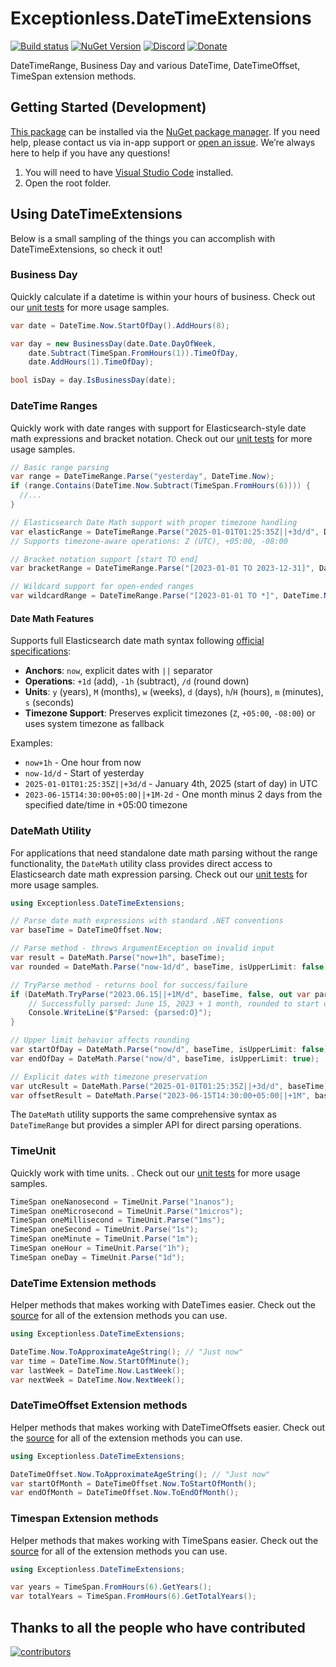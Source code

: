 # Exceptionless.DateTimeExtensions

[![Build status](https://github.com/Exceptionless/Exceptionless.DateTimeExtensions/workflows/Build/badge.svg)](https://github.com/Exceptionless/Exceptionless.DateTimeExtensions/actions)
[![NuGet Version](http://img.shields.io/nuget/v/Exceptionless.DateTimeExtensions.svg?style=flat)](https://www.nuget.org/packages/Exceptionless.DateTimeExtensions/)
[![Discord](https://img.shields.io/discord/715744504891703319)](https://discord.gg/6HxgFCx)
[![Donate](https://img.shields.io/badge/donorbox-donate-blue.svg)](https://donorbox.org/exceptionless?recurring=true)

DateTimeRange, Business Day and various DateTime, DateTimeOffset, TimeSpan extension methods.

## Getting Started (Development)

[This package](https://www.nuget.org/packages/Exceptionless.DateTimeExtensions/) can be installed via the [NuGet package manager](https://docs.nuget.org/consume/Package-Manager-Dialog). If you need help, please contact us via in-app support or [open an issue](https://github.com/exceptionless/Exceptionless.DateTimeExtensions/issues/new). We’re always here to help if you have any questions!

1. You will need to have [Visual Studio Code](https://code.visualstudio.com/) installed.
2. Open the root folder.

## Using DateTimeExtensions

Below is a small sampling of the things you can accomplish with DateTimeExtensions, so check it out!

### Business Day

Quickly calculate if a datetime is within your hours of business. Check out our [unit tests](https://github.com/exceptionless/Exceptionless.DateTimeExtensions/blob/main/tests/Exceptionless.DateTimeExtensions.Tests/BusinessDayTests.cs) for more usage samples.

```csharp
var date = DateTime.Now.StartOfDay().AddHours(8);

var day = new BusinessDay(date.Date.DayOfWeek,
    date.Subtract(TimeSpan.FromHours(1)).TimeOfDay,
    date.AddHours(1).TimeOfDay);

bool isDay = day.IsBusinessDay(date);
```

### DateTime Ranges

Quickly work with date ranges with support for Elasticsearch-style date math expressions and bracket notation. Check out our [unit tests](https://github.com/exceptionless/Exceptionless.DateTimeExtensions/blob/main/tests/Exceptionless.DateTimeExtensions.Tests/DateTimeRangeTests.cs) for more usage samples.

```csharp
// Basic range parsing
var range = DateTimeRange.Parse("yesterday", DateTime.Now);
if (range.Contains(DateTime.Now.Subtract(TimeSpan.FromHours(6)))) {
  //...
}

// Elasticsearch Date Math support with proper timezone handling
var elasticRange = DateTimeRange.Parse("2025-01-01T01:25:35Z||+3d/d", DateTime.Now);
// Supports timezone-aware operations: Z (UTC), +05:00, -08:00

// Bracket notation support [start TO end]
var bracketRange = DateTimeRange.Parse("[2023-01-01 TO 2023-12-31]", DateTime.Now);

// Wildcard support for open-ended ranges
var wildcardRange = DateTimeRange.Parse("[2023-01-01 TO *]", DateTime.Now); // From date to infinity
```

#### Date Math Features

Supports full Elasticsearch date math syntax following [official specifications](https://www.elastic.co/guide/en/elasticsearch/reference/current/common-options.html#date-math):

- **Anchors**: `now`, explicit dates with `||` separator
- **Operations**: `+1d` (add), `-1h` (subtract), `/d` (round down)
- **Units**: `y` (years), `M` (months), `w` (weeks), `d` (days), `h`/`H` (hours), `m` (minutes), `s` (seconds)
- **Timezone Support**: Preserves explicit timezones (`Z`, `+05:00`, `-08:00`) or uses system timezone as fallback

Examples:

- `now+1h` - One hour from now
- `now-1d/d` - Start of yesterday
- `2025-01-01T01:25:35Z||+3d/d` - January 4th, 2025 (start of day) in UTC
- `2023-06-15T14:30:00+05:00||+1M-2d` - One month minus 2 days from the specified date/time in +05:00 timezone

### DateMath Utility

For applications that need standalone date math parsing without the range functionality, the `DateMath` utility class provides direct access to Elasticsearch date math expression parsing. Check out our [unit tests](https://github.com/exceptionless/Exceptionless.DateTimeExtensions/blob/main/tests/Exceptionless.DateTimeExtensions.Tests/DateMathTests.cs) for more usage samples.

```csharp
using Exceptionless.DateTimeExtensions;

// Parse date math expressions with standard .NET conventions
var baseTime = DateTimeOffset.Now;

// Parse method - throws ArgumentException on invalid input
var result = DateMath.Parse("now+1h", baseTime);
var rounded = DateMath.Parse("now-1d/d", baseTime, isUpperLimit: false); // Start of yesterday

// TryParse method - returns bool for success/failure
if (DateMath.TryParse("2023.06.15||+1M/d", baseTime, false, out var parsed)) {
    // Successfully parsed: June 15, 2023 + 1 month, rounded to start of day
    Console.WriteLine($"Parsed: {parsed:O}");
}

// Upper limit behavior affects rounding
var startOfDay = DateMath.Parse("now/d", baseTime, isUpperLimit: false); // 00:00:00
var endOfDay = DateMath.Parse("now/d", baseTime, isUpperLimit: true);     // 23:59:59.999

// Explicit dates with timezone preservation
var utcResult = DateMath.Parse("2025-01-01T01:25:35Z||+3d/d", baseTime);
var offsetResult = DateMath.Parse("2023-06-15T14:30:00+05:00||+1M", baseTime);
```

The `DateMath` utility supports the same comprehensive syntax as `DateTimeRange` but provides a simpler API for direct parsing operations.

### TimeUnit

Quickly work with time units. . Check out our [unit tests](https://github.com/exceptionless/Exceptionless.DateTimeExtensions/blob/main/tests/Exceptionless.DateTimeExtensions.Tests/TimeUnitTests.cs) for more usage samples.

```csharp
TimeSpan oneNanosecond = TimeUnit.Parse("1nanos");
TimeSpan oneMicrosecond = TimeUnit.Parse("1micros");
TimeSpan oneMillisecond = TimeUnit.Parse("1ms");
TimeSpan oneSecond = TimeUnit.Parse("1s");
TimeSpan oneMinute = TimeUnit.Parse("1m");
TimeSpan oneHour = TimeUnit.Parse("1h");
TimeSpan oneDay = TimeUnit.Parse("1d");
```

### DateTime Extension methods

Helper methods that makes working with DateTimes easier.  Check out the [source](https://github.com/exceptionless/Exceptionless.DateTimeExtensions/blob/main/src/Exceptionless.DateTimeExtensions/DateTimeExtensions.cs) for all of the extension methods you can use.

```csharp
using Exceptionless.DateTimeExtensions;

DateTime.Now.ToApproximateAgeString(); // "Just now"
var time = DateTime.Now.StartOfMinute();
var lastWeek = DateTime.Now.LastWeek();
var nextWeek = DateTime.Now.NextWeek();
```

### DateTimeOffset Extension methods

Helper methods that makes working with DateTimeOffsets easier.  Check out the [source](https://github.com/exceptionless/Exceptionless.DateTimeExtensions/blob/master/src/Exceptionless.DateTimeExtensions/DateTimeOffsetExtensions.cs) for all of the extension methods you can use.

```csharp
using Exceptionless.DateTimeExtensions;

DateTimeOffset.Now.ToApproximateAgeString(); // "Just now"
var startOfMonth = DateTimeOffset.Now.ToStartOfMonth();
var endOfMonth = DateTimeOffset.Now.ToEndOfMonth();
```

### Timespan Extension methods

Helper methods that makes working with TimeSpans easier.  Check out the [source](https://github.com/exceptionless/Exceptionless.DateTimeExtensions/blob/main/src/Exceptionless.DateTimeExtensions/TimeSpanExtensions.cs) for all of the extension methods you can use.

```csharp
using Exceptionless.DateTimeExtensions;

var years = TimeSpan.FromHours(6).GetYears();
var totalYears = TimeSpan.FromHours(6).GetTotalYears();
```

## Thanks to all the people who have contributed

[![contributors](https://contributors-img.web.app/image?repo=exceptionless/Exceptionless.DateTimeExtensions)](https://github.com/exceptionless/Exceptionless.DateTimeExtensions/graphs/contributors)
